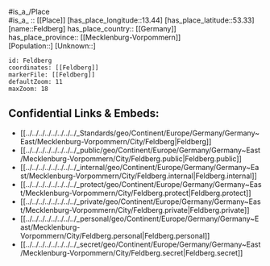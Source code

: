 ﻿---
location: [53.33,13.44] 
mapzoom: [7,12] 
mapmarker: city 
type: City
tags:
- geo/City


SpocWebEntityId: 30141
isDeleted: false
confidential: public

---
#is_a_/Place  
#is_a_ :: [[Place]] 
[has_place_longitude::13.44] 
[has_place_latitude::53.33] 
[name::Feldberg] 
has_place_country:: [[Germany]]  
has_place_province:: [[Mecklenburg-Vorpommern]]  
[Population::] 
[Unknown::] 


```leaflet
id: Feldberg
coordinates: [[Feldberg]] 
markerFile: [[Feldberg]] 
defaultZoom: 11 
maxZoom: 18
```


## Confidential Links & Embeds: 
- [[../../../../../../../../_Standards/geo/Continent/Europe/Germany/Germany~East/Mecklenburg-Vorpommern/City/Feldberg|Feldberg]] 
- [[../../../../../../../../_public/geo/Continent/Europe/Germany/Germany~East/Mecklenburg-Vorpommern/City/Feldberg.public|Feldberg.public]] 
- [[../../../../../../../../_internal/geo/Continent/Europe/Germany/Germany~East/Mecklenburg-Vorpommern/City/Feldberg.internal|Feldberg.internal]] 
- [[../../../../../../../../_protect/geo/Continent/Europe/Germany/Germany~East/Mecklenburg-Vorpommern/City/Feldberg.protect|Feldberg.protect]] 
- [[../../../../../../../../_private/geo/Continent/Europe/Germany/Germany~East/Mecklenburg-Vorpommern/City/Feldberg.private|Feldberg.private]] 
- [[../../../../../../../../_personal/geo/Continent/Europe/Germany/Germany~East/Mecklenburg-Vorpommern/City/Feldberg.personal|Feldberg.personal]] 
- [[../../../../../../../../_secret/geo/Continent/Europe/Germany/Germany~East/Mecklenburg-Vorpommern/City/Feldberg.secret|Feldberg.secret]] 

